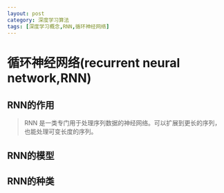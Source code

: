 ```yaml
---
layout: post
category: 深度学习算法
tags: [深度学习概念,RNN,循环神经网络]
---
```


循环神经网络(recurrent neural network,RNN)
===============

## RNN的作用

> RNN 是一类专门用于处理序列数据的神经网络。可以扩展到更长的序列，也能处理可变长度的序列。

## RNN的模型


## RNN的种类


